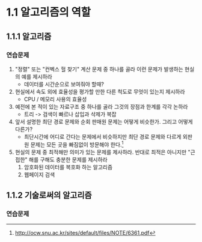 # 1.1 알고리즘의 역할

## 1.1.1 알고리즘

### 연습문제

1. "정렬" 또는 "컨벡스 헐 찾기" 계산 문제 중 하나를 골라 이런 문제가 발생하는 현실의 예를 제시하라
   * 데이터를 시간순으로 보여줘야 할때? 
2. 현실에서 속도 외에 효율성을 평가할 만한 다른 척도로 무엇이 있는지 제시하라
   *  CPU / 메모리 사용의 효율성
3. 예전에 본 적이 있는 자료구조 중 하나를 골라 그것의 장점과 한계를 각각 논하라
   * 트리 -> 검색이 빠르나 삽입과 삭제가 복잡
4. 앞서 설명한 최단 경로 문제와 순회 판매원 문제는 어떻게 비슷한가. 그리고 어떻게 다른가?
   * 최단시간에 어디로 간다는 문제에서 비슷하지만 최단 경로 문제와 다르게 외판원 문제는 모든 곳을 빠짐없이 방문해야 한다.[^1]
5. 현실의 문제 중 최적해만 의미가 있는 문제를 제사하라. 반대로 최적은 아니지만 "근접한" 해를 구해도 충분한 문제를 제시하라
   1. 암호화된 데이터를 복호화 하는 알고리즘
   2. 웹페이지 검색
 
## 1.1.2 기술로써의 알고리즘

### 연습문제



[^1]: http://ocw.snu.ac.kr/sites/default/files/NOTE/6361.pdf